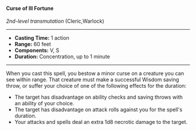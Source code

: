 #### Curse of Ill Fortune
*2nd-level transmutation* (Cleric,Warlock)
___
- **Casting Time:** 1 action
- **Range:** 60 feet
- **Components:** V, S
- **Duration:** Concentration, up to 1 minute
---
When you cast this spell, you bestow a minor curse
on a creature you can see within range. That
creature must make a successful Wisdom saving
throw, or suffer your choice of one of the following
effects for the duration:
* The target has disadvantage on ability checks
and saving throws with an ability of your choice.
* The target has disadvantage on attack rolls
against you for the spell's duration.
* Your attacks and spells deal an extra 1d8
necrotic damage to the target.
